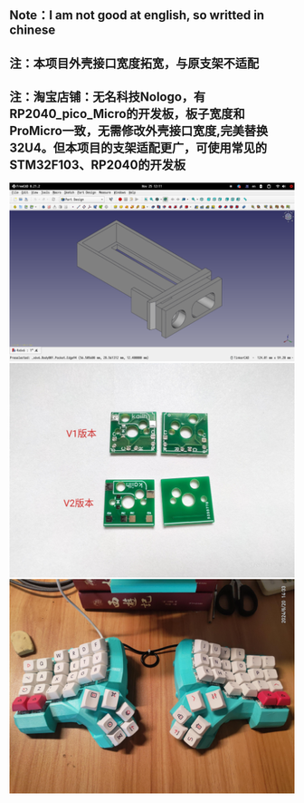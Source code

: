 ## Note：I am not good at english, so writted in chinese
## 注：本项目外壳接口宽度拓宽，与原支架不适配
## 注：淘宝店铺：无名科技Nologo，有RP2040_pico_Micro的开发板，板子宽度和ProMicro一致，无需修改外壳接口宽度,完美替换32U4。但本项目的支架适配更广，可使用常见的STM32F103、RP2040的开发板

![](文档-Document/Image/Readme/Screenshot-from-2024-11-25-12-11-49.png)
![](文档-Document/Image/Readme/P40626-163040.jpg)
![](文档-Document/Image/Readme/P40620-143356.jpg)